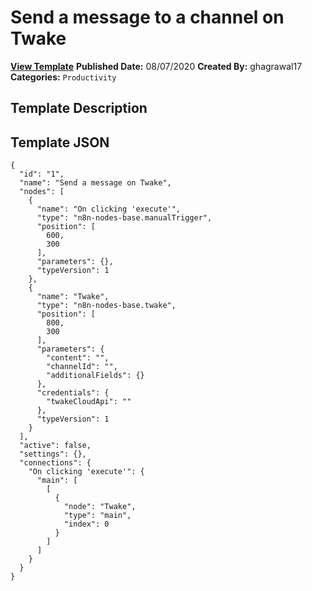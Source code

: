 # Send a message to a channel on Twake

**[View Template](https://n8n.io/workflows/595-/)**  **Published Date:** 08/07/2020  **Created By:** ghagrawal17  **Categories:** `Productivity`  

## Template Description



## Template JSON

```
{
  "id": "1",
  "name": "Send a message on Twake",
  "nodes": [
    {
      "name": "On clicking 'execute'",
      "type": "n8n-nodes-base.manualTrigger",
      "position": [
        600,
        300
      ],
      "parameters": {},
      "typeVersion": 1
    },
    {
      "name": "Twake",
      "type": "n8n-nodes-base.twake",
      "position": [
        800,
        300
      ],
      "parameters": {
        "content": "",
        "channelId": "",
        "additionalFields": {}
      },
      "credentials": {
        "twakeCloudApi": ""
      },
      "typeVersion": 1
    }
  ],
  "active": false,
  "settings": {},
  "connections": {
    "On clicking 'execute'": {
      "main": [
        [
          {
            "node": "Twake",
            "type": "main",
            "index": 0
          }
        ]
      ]
    }
  }
}
```

